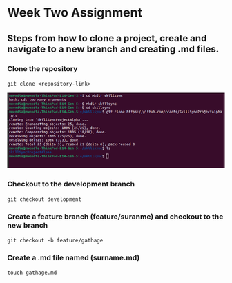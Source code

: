 # Week Two Assignment <Github> 
## Steps from how to clone a project, create and navigate to a new branch and creating .md files.

### Clone the repository

```
git clone <repository-link>
```
![Alt text](/images/git-clone.png?raw=true "Git clone")

### Checkout to the development branch

```
git checkout development
```
### Create a feature branch (feature/suranme) and checkout to the new branch

```
git checkout -b feature/gathage
```
### Create a .md file named (surname.md)

```
touch gathage.md
```




